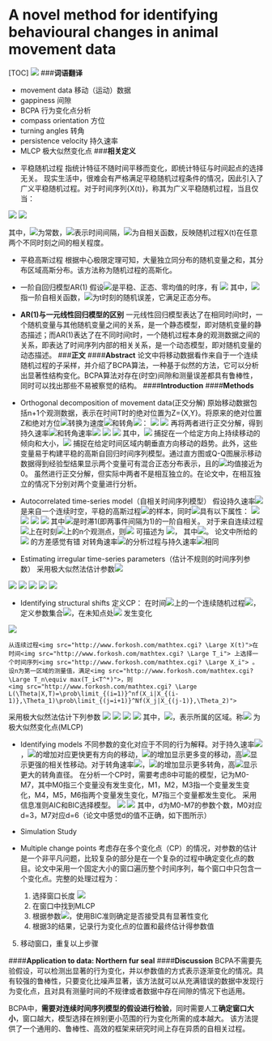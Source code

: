 # A novel method for identifying behavioural changes in animal movement data
[TOC]
<img src="http://www.forkosh.com/mathtex.cgi? \Large ">
###**词语翻译**
* movement data 移动（运动）数据
* gappiness 间隙
* BCPA 行为变化点分析
* compass orientation 方位
* turning angles 转角
* persistence velocity 持久速率
* MLCP 极大似然变化点
###**相关定义**
- 平稳随机过程
指统计特征不随时间平移而变化，即统计特征与时间起点的选择无关。
现实生活中，很难会有严格满足平稳随机过程条件的情况，因此引入了广义平稳随机过程。对于时间序列{X(t)}，称其为广义平稳随机过程，当且仅当：	
<img src="http://www.forkosh.com/mathtex.cgi? \Large E(X(t))=m_x">
<img src="http://www.forkosh.com/mathtex.cgi? \Large R_x (t_1,t_2 )=R_x (\tau)=E[X(t_1 )X(t_2 )]">

其中，<img src="http://www.forkosh.com/mathtex.cgi? \Large m_x">为常数，<img src="http://www.forkosh.com/mathtex.cgi? \Large \tau">表示时间间隔，<img src="http://www.forkosh.com/mathtex.cgi? \Large R_x (t_1,t_2 )">为自相关函数，反映随机过程X(t)在任意两个不同时刻之间的相关程度。

- 平稳高斯过程
根据中心极限定理可知，大量独立同分布的随机变量之和，其分布区域高斯分布。该方法称为随机过程的高斯化。
- 一阶自回归模型AR(1)
假设<img src="http://www.forkosh.com/mathtex.cgi? \Large {X_t}">是平稳、正态、零均值的时序，有
         <img src="http://www.forkosh.com/mathtex.cgi? \Large X_t=\phi_1∗X_{(t−1)}+\varepsilon_t, \varepsilon_t\sim NID(0,\sigma^2 )">
其中，<img src="http://www.forkosh.com/mathtex.cgi? \Large \phi_1"> 指一阶自相关函数，<img src="http://www.forkosh.com/mathtex.cgi? \Large \varepsilon_t">为t时刻的随机误差，它满足正态分布。

- **AR(1)与一元线性回归模型的区别**
一元线性回归模型表达了在相同时间t时，一个随机变量与其他随机变量之间的关系，是一个静态模型，即对随机变量的静态描述；而AR(1)表达了在不同时间t时，一个随机过程本身的观测数据之间的关系，即表达了时间序列内部的相关关系，是一个动态模型，即对随机变量的动态描述。
###**正文**
####**Abstract**
论文中将移动数据看作来自于一个连续随机过程的子采样，并介绍了BCPA算法，一种基于似然的方法，它可以分析出显著性结构变化。BCPA算法对存在(时空)间隙和测量误差都具有鲁棒性，同时可以找出那些不易被察觉的结构。
####**Introduction**
####**Methods**
+ Orthogonal decomposition of movement data(正交分解)
原始移动数据包括n+1个观测数据，表示在时间T时的绝对位置为Z={X,Y}。将原来的绝对位置Z和绝对方位<img src="http://www.forkosh.com/mathtex.cgi? \Large \phi">转换为速度<img src="http://www.forkosh.com/mathtex.cgi? \Large V">和转角<img src="http://www.forkosh.com/mathtex.cgi? \Large \Psi">：
	<img src="http://www.forkosh.com/mathtex.cgi? \Large V(T_i )=||Z_i−Z_{(i-1)}||/ ||T_i−T_{(i−1)}||">
	<img src="http://www.forkosh.com/mathtex.cgi? \Large \Psi(T_i )=\phi_i−\phi_{(i−1)}">
 再将两者进行正交分解，得到持久速率<img src="http://www.forkosh.com/mathtex.cgi? \Large V_P (t)">和转角速率<img src="http://www.forkosh.com/mathtex.cgi? \Large V_t (t)">
	<img src="http://www.forkosh.com/mathtex.cgi? \Large V_P (T_i )=V(T_i)cos⁡(\Psi(T_i)) "> 
	<img src="http://www.forkosh.com/mathtex.cgi? \Large V_t (T_i )=V(T_i )sin⁡(\Psi(T_i))">
 其中，<img src="http://www.forkosh.com/mathtex.cgi? \Large V_P"> 捕捉在一个给定方向上持续移动的倾向和大小，<img src="http://www.forkosh.com/mathtex.cgi? \Large V_t"> 捕捉在给定时间区域内朝垂直方向移动的趋势。此外，这些变量易于构建平稳的高斯自回归时间序列模型。通过直方图或Q-Q图展示移动数据得到经验型结果显示两个变量可有混合正态分布表示，且的<img src="http://www.forkosh.com/mathtex.cgi? \Large V_t">均值接近为0。
 虽然进行正交分解，但实际中两者不是相互独立的。在论文中，在相互独立的情况下分别对两个变量进行分析。


+ Autocorrelated time-series model（自相关时间序列模型）
假设持久速率<img src="http://www.forkosh.com/mathtex.cgi? \Large V_P">是来自一个连续时空，平稳的高斯过程<img src="http://www.forkosh.com/mathtex.cgi? \Large W(t)">的样本，同时<img src="http://www.forkosh.com/mathtex.cgi? \Large W(t)">具有以下属性：
	<img src="http://www.forkosh.com/mathtex.cgi? \Large W(0)=W_0,">
	<img src="http://www.forkosh.com/mathtex.cgi? \Large E[W(t)]=\mu,">
	<img src="http://www.forkosh.com/mathtex.cgi? \Large Var[W(t)]=\sigma^2,">
	<img src="http://www.forkosh.com/mathtex.cgi? \Large Corr[W(t),W(t-\tau)]=\rho^\tau">
其中<img src="http://www.forkosh.com/mathtex.cgi? \Large 0<\rho<1">是时滞1(即两事件间隔为1)的一阶自相关。
对于来自连续过程<img src="http://www.forkosh.com/mathtex.cgi? \Large W=\{W_1,\ldots,W_n \}">上在时刻<img src="http://www.forkosh.com/mathtex.cgi? \Large T=\{t_1,\ldots,t_n \}">上的n个观测点，则<img src="http://www.forkosh.com/mathtex.cgi? \Large W_i"> 可描述为
  <img src="http://www.forkosh.com/mathtex.cgi? \Large W_i=\mu+\rho^{(\tau_i )} (W_{(i−1)}-\mu)+\varepsilon_i">，
其中<img src="http://www.forkosh.com/mathtex.cgi? \Large i\in\{1,\ldots,n \},\tau_i=t_i−t_{(i−1)},\varepsilon_i\sim N(0,\sigma^2 (1−\rho^{(2\tau_i )} ))">。
论文中所给的<img src="http://www.forkosh.com/mathtex.cgi? \Large \varepsilon_i"> 的方差感觉有错
对转角速率<img src="http://www.forkosh.com/mathtex.cgi? \Large V_t (t)">的分析过程与持久速率<img src="http://www.forkosh.com/mathtex.cgi? \Large V_P ">相同


+ Estimating irregular time-series parameters（估计不规则的时间序列参数）
采用极大似然法估计参数<img src="http://www.forkosh.com/mathtex.cgi? \Large \hat{\mu},\hat{\sigma},\hat{\rho} ">
<img src="http://www.forkosh.com/mathtex.cgi? \Large \hat{\mu}=overline{X}">
<img src="http://www.forkosh.com/mathtex.cgi? \Large \hat{\sigma}=S ">
<img src="http://www.forkosh.com/mathtex.cgi? \Large \hat{\rho}=arg max_\rho L(\rho|W,T,\hat{\mu},\hat{\sigma})">
	<img src="http://www.forkosh.com/mathtex.cgi? \Large L(\rho|W,T,\hat{\mu},\hat{\sigma})=\prod\limits_{(i=1)}^nf(W_i|W_{(i-1)},\tau_i,\rho,\hat{\mu},\hat{\sigma})">
	<img src="http://www.forkosh.com/mathtex.cgi? \Large f(W_i│W_{(i−1)} )\sim \varepsilon_i">             

+ Identifying structural shifts
定义CP：
在时间<img src="http://www.forkosh.com/mathtex.cgi? \Large 0<t<T">上的一个连续随机过程<img src="http://www.forkosh.com/mathtex.cgi? \Large X(t)">，定义参数集合<img src="http://www.forkosh.com/mathtex.cgi? \Large \Theta(t)">，在未知点处<img src="http://www.forkosh.com/mathtex.cgi? \Large T^*"> 发生变化


<img src="http://www.forkosh.com/mathtex.cgi? \Large \Theta(t)=\begin{cases}\Theta_1&\text{$0<t\leq T^*$}\\\,\Theta_2&\text($T^*<t\leq T$)\end{cases}">

	从连续过程<img src="http://www.forkosh.com/mathtex.cgi? \Large X(t)">在时间<img src="http://www.forkosh.com/mathtex.cgi? \Large T_i"> 上选择一个时间序列<img src="http://www.forkosh.com/mathtex.cgi? \Large X_i"> 。设n为第一区域的测量值，满足<img src="http://www.forkosh.com/mathtex.cgi? \Large T_n\equiv max⁡(T_i<T^*)">，则
	<img src="http://www.forkosh.com/mathtex.cgi? \Large L(\Theta|X,T)=\prob\limit_{(i=1)}^nf(X_i|X_{(i-1)},\Theta_1)\prob\limit_{(j=i+1)}^Nf(X_j|X_{(j-1)},\Theta_2)">
采用极大似然法估计下列参数
	<img src="http://www.forkosh.com/mathtex.cgi? \Large \hat{n}=arg max_n L(\Theta│X,T)">
	<img src="http://www.forkosh.com/mathtex.cgi? \Large \hat{\mu}_j=\overline{X}_j">
	<img src="http://www.forkosh.com/mathtex.cgi? \Large \hat{\sigma}_j=S_j">
	<img src="http://www.forkosh.com/mathtex.cgi? \Large \hat{\rho}_j=arg max_\rho  L(\rho│X_j,T_j,\hat{\mu}_j,\hat{\sigma}_j)">
	其中，<img src="http://www.forkosh.com/mathtex.cgi? \Large j=1,2">，表示所属的区域。称<img src="http://www.forkosh.com/mathtex.cgi? \Large T^*=\hat{t}_n"> 为极大似然变化点(MLCP)

+ Identifying models
不同参数的变化对应于不同的行为解释。对于持久速率<img src="http://www.forkosh.com/mathtex.cgi? \Large V_P">，<img src="http://www.forkosh.com/mathtex.cgi? \Large \mu">的增加对应更快更有方向的移动，<img src="http://www.forkosh.com/mathtex.cgi? \Large \sigma">的增加显示更多变的移动，高<img src="http://www.forkosh.com/mathtex.cgi? \Large \rho">显示更强的相关性移动。对于转角速率<img src="http://www.forkosh.com/mathtex.cgi? \Large V_t">，<img src="http://www.forkosh.com/mathtex.cgi? \Large \mu">的增加显示更多转角，高<img src="http://www.forkosh.com/mathtex.cgi? \Large \rho">显示更大的转角直径。
在分析一个CP时，需要考虑8中可能的模型，记为M0-M7，其中M0指三个变量没有发生变化，M1，M2，M3指一个变量发生变化，M4，M5，M6指两个变量发生变化，M7指三个变量都发生变化。
采用信息准则AIC和BIC选择模型。
	<img src="http://www.forkosh.com/mathtex.cgi? \Large I_A(X,T)=−2n\log(L(\Theta│X,T))+2d">
	<img src="http://www.forkosh.com/mathtex.cgi? \Large I_B(X,T)=−2n\log(L(\Theta│X,T))+d\log(n)">
其中，d为M0-M7的参数个数，M0对应d=3，M7对应d=6（论文中感觉d的值不正确，如下图所示）


+ Simulation Study
+ Multiple change points
考虑存在多个变化点（CP）的情况，对参数的估计是一个非平凡问题，比较复杂的部分是在一个复杂的过程中确定变化点的数目。论文中采用一个固定大小的窗口遍历整个时间序列，每个窗口中只包含一个变化点。完整的处理过程为：
	1.  选择窗口长度 <img src="http://www.forkosh.com/mathtex.cgi? \Large 30\leq l<N">
	2. 在窗口中找到MLCP
	3. 根据参数<img src="http://www.forkosh.com/mathtex.cgi? \Large \mu,\sigma,\rho">，使用BIC准则确定是否接受具有显著性变化
	4. 根据3的结果，记录行为变化点的位置和最终估计得参数值
5. 移动窗口，重复以上步骤

####**Application to data: Northern fur seal**
####**Discussion**
BCPA不需要先验假设，可以检测出显著的行为变化，并以参数值的方式表示逐渐变化的情况。具有较强的鲁棒性，只要变化比噪声显著，该方法就可以从充满错误的数据中发现行为变化点，且对具有测量时间的不规律或者数据中存在间隙的情况下也适用。

BCPA中，**需要对连续时间序列模型的假设进行检验**，同时需要人工**确定窗口大小**，窗口越大，模型选择在辨别更小范围的行为变化所需的成本越大。
该方法提供了一个通用的、鲁棒性、高效的框架来研究时间上存在异质的自相关过程。

